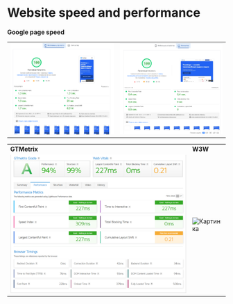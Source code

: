 # Website speed and performance
**Google page speed**
<table>
   <tr>
      <td>
         <img src="./src/img/md/pagespeed__mob.png" alt="Картинка мобильного" title="Картинка" />
      </td>
      <td>
         <img src="./src/img/md/pagespeed__des-1.png" alt="Картинка компьютера" title="Картинка" />
      </td>
   </tr>
</table>

<table>
   <tr>
      <td><b>GTMetrix</b></td>
      <td><b>W3W</b></td>
   </tr>
   <tr>
      <td>
         <img src="./src/img/md/GTmetrix.png" alt="Картинка" />
      </td>
      <td>
         <img src="./src/img/md/w3w.png" alt="Картинка" />
      </td>
   </tr>
</table>
